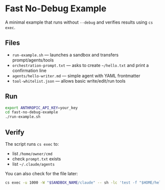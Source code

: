 # Fast No-Debug Example

A minimal example that runs without `--debug` and verifies results using `cs exec`.

## Files
- `run-example.sh` — launches a sandbox and transfers prompt/agents/tools
- `orchestration-prompt.txt` — asks to create `~/hello.txt` and print a confirmation line
- `agents/hello-writer.md` — simple agent with YAML frontmatter
- `tool-whitelist.json` — allows basic write/edit/run tools

## Run
```bash
export ANTHROPIC_API_KEY=your_key
cd fast-no-debug-example
./run-example.sh
```

## Verify
The script runs `cs exec` to:
- list `/home/owner/cmd`
- check `prompt.txt` exists
- list `~/.claude/agents`

You can also check for the file later:
```bash
cs exec -u 1000 -W "$SANDBOX_NAME/claude" -- sh -lc 'test -f "$HOME/hello.txt" && echo FOUND || echo MISSING'
```
